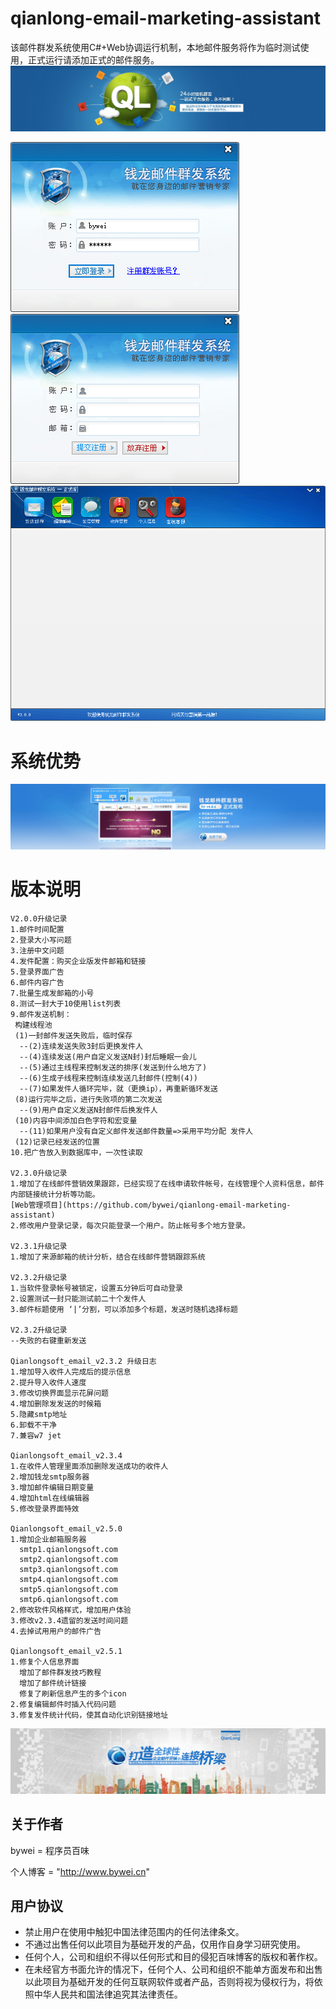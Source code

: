 # qianlong-email-marketing-assistant

该邮件群发系统使用C#+Web协调运行机制，本地邮件服务将作为临时测试使用，正式运行请添加正式的邮件服务。
![screenshot](https://github.com/bywei/qianlong-email-marketing-assistant/raw/master/Screenshots/banner/3.jpg)

![screenshot](https://github.com/bywei/qianlong-email-marketing-assistant/raw/master/Screenshots/login.png)
![screenshot](https://github.com/bywei/qianlong-email-marketing-assistant/raw/master/Screenshots/reg.png)
![screenshot](https://github.com/bywei/qianlong-email-marketing-assistant/raw/master/Screenshots/main.png)

# 系统优势
![screenshot](https://github.com/bywei/qianlong-email-marketing-assistant/raw/master/Screenshots/banner/2.jpg)

# 版本说明
```
V2.0.0升级记录
1.邮件时间配置
2.登录大小写问题
3.注册中文问题
4.发件配置：购买企业版发件邮箱和链接
5.登录界面广告
6.邮件内容广告
7.批量生成发邮箱的小号
8.测试一封大于10使用list列表
9.邮件发送机制：
 构建线程池
 (1)一封邮件发送失败后，临时保存
  --(2)连续发送失败3封后更换发件人
  --(4)连续发送(用户自定义发送N封)封后睡眠一会儿
  --(5)通过主线程来控制发送的排序(发送到什么地方了)
  --(6)生成子线程来控制连续发送几封邮件(控制(4))
  --(7)如果发件人循环完毕，就（更换ip），再重新循环发送
 (8)运行完毕之后，进行失败项的第二次发送
  --(9)用户自定义发送N封邮件后换发件人
 (10)内容中间添加白色字符和宏变量
  --(11)如果用户没有自定义邮件发送邮件数量=>采用平均分配 发件人
 (12)记录已经发送的位置
10.把广告放入到数据库中，一次性读取

V2.3.0升级记录
1.增加了在线邮件营销效果跟踪，已经实现了在线申请软件帐号，在线管理个人资料信息，邮件内部链接统计分析等功能。
[Web管理项目](https://github.com/bywei/qianlong-email-marketing-assistant)
2.修改用户登录记录，每次只能登录一个用户。防止帐号多个地方登录。

V2.3.1升级记录
1.增加了来源邮箱的统计分析，结合在线邮件营销跟踪系统

V2.3.2升级记录
1.当软件登录帐号被锁定，设置五分钟后可自动登录
2.设置测试一封只能测试前二十个发件人
3.邮件标题使用 ‘|’分割，可以添加多个标题，发送时随机选择标题

V2.3.2升级记录
--失败的右键重新发送

Qianlongsoft_email_v2.3.2 升级日志
1.增加导入收件人完成后的提示信息
2.提升导入收件人速度
3.修改切换界面显示花屏问题
4.增加删除发发送的时候箱
5.隐藏smtp地址
6.卸载不干净
7.兼容w7 jet

Qianlongsoft_email_v2.3.4 
1.在收件人管理里面添加删除发送成功的收件人
2.增加钱龙smtp服务器
3.增加邮件编辑日期变量
4.增加html在线编辑器
5.修改登录界面特效

Qianlongsoft_email_v2.5.0
1.增加企业邮箱服务器
  smtp1.qianlongsoft.com
  smtp2.qianlongsoft.com
  smtp3.qianlongsoft.com
  smtp4.qianlongsoft.com
  smtp5.qianlongsoft.com
  smtp6.qianlongsoft.com
2.修改软件风格样式，增加用户体验
3.修改v2.3.4遗留的发送时间问题
4.去掉试用用户的邮件广告

Qianlongsoft_email_v2.5.1
1.修复个人信息界面
  增加了邮件群发技巧教程
  增加了邮件统计链接
  修复了刷新信息产生的多个icon
2.修复编辑邮件时插入代码问题
3.修复发件统计代码，使其自动化识别链接地址
```
![screenshot](https://github.com/bywei/qianlong-email-marketing-assistant/raw/master/Screenshots/banner/1.jpg)
## 关于作者

bywei = 程序员百味

个人博客 = "http://www.bywei.cn"



## 用户协议
* 禁止用户在使用中触犯中国法律范围内的任何法律条文。
* 不通过出售任何以此项目为基础开发的产品，仅用作自身学习研究使用。
* 任何个人，公司和组织不得以任何形式和目的侵犯百味博客的版权和著作权。
* 在未经官方书面允许的情况下，任何个人、公司和组织不能单方面发布和出售以此项目为基础开发的任何互联网软件或者产品，否则将视为侵权行为，将依照中华人民共和国法律追究其法律责任。




